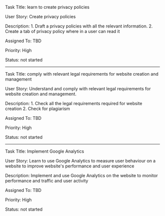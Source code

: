 Task Title: learn to create privacy policies

User Story: Create privacy policies 

Description: 1. Draft a privacy policies with all the relevant information.
             2. Create a tab of privacy policy where in a user can read it 

Assigned To: TBD

Priority: High

Status: not started

********************************************

Task Title: comply with relevant legal requirements for website creation and management

User Story: Understand and comply with relevant legal requirements for website creation and management.

Description: 1. Check all the legal requirements required for website creation 
             2. Check for plagiarism  

Assigned To: TBD

Priority: High

Status: not started

********************************************

Task Title: Implement Google Analytics

User Story: Learn to use Google Analytics to measure user behaviour on a website to improve website's performance and user experience  

Description: Implement and use Google Analytics on the website to monitor performance and traffic and user activity

Assigned To: TBD

Priority: High

Status: not started
